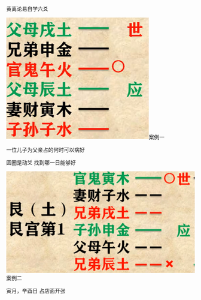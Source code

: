 黄离论易自学六爻

![案例一](../assets/案例/案例一.png)案例一

一位儿子为父亲占的何时可以病好

圆圈是动爻 找到哪一日能够好

![例子](../assets/案例/例子.png)案例二

寅月，辛酉日 占店面开张
